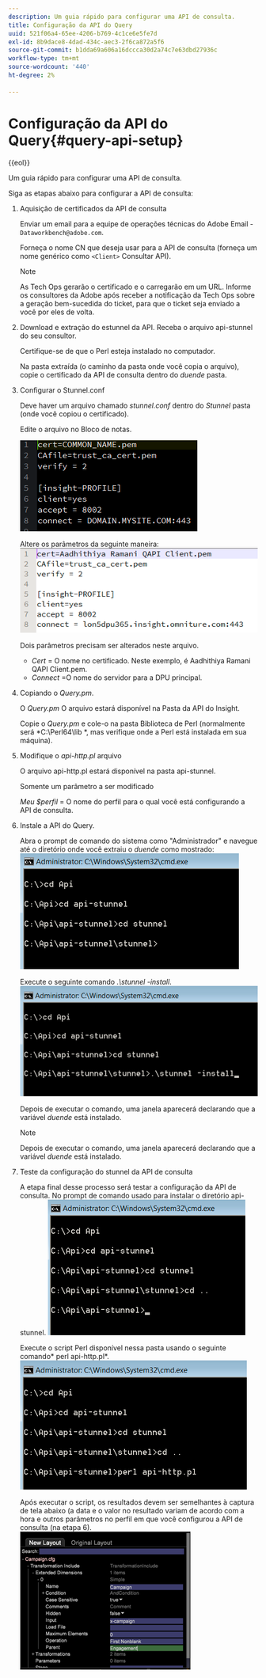 ```yaml
---
description: Um guia rápido para configurar uma API de consulta.
title: Configuração da API do Query
uuid: 521f06a4-65ee-4206-b769-4c1ce6e5fe7d
exl-id: 8b9dace8-4dad-434c-aec3-2f6ca872a5f6
source-git-commit: b1dda69a606a16dccca30d2a74c7e63dbd27936c
workflow-type: tm+mt
source-wordcount: '440'
ht-degree: 2%

---
```


# Configuração da API do Query{#query-api-setup}

{{eol}}

Um guia rápido para configurar uma API de consulta.

Siga as etapas abaixo para configurar a API de consulta:

1. Aquisição de certificados da API de consulta

   Enviar um email para a equipe de operações técnicas do Adobe Email - `Dataworkbench@adobe.com`.

   Forneça o nome CN que deseja usar para a API de consulta (forneça um nome genérico como `<Client>` Consultar API).

   >[!NOTE]
   >
   >As Tech Ops gerarão o certificado e o carregarão em um URL. Informe os consultores da Adobe após receber a notificação da Tech Ops sobre a geração bem-sucedida do ticket, para que o ticket seja enviado a você por eles de volta.

1. Download e extração do estunnel da API. Receba o arquivo api-stunnel do seu consultor.

   Certifique-se de que o Perl esteja instalado no computador.

   Na pasta extraída (o caminho da pasta onde você copia o arquivo), copie o certificado da API de consulta dentro do *duende* pasta.

1. Configurar o Stunnel.conf

   Deve haver um arquivo chamado *stunnel.conf* dentro do *Stunnel* pasta (onde você copiou o certificado).

   Edite o arquivo no Bloco de notas.

   ![](assets/dwb_impl_API1.png)

   Altere os parâmetros da seguinte maneira: ![](assets/dwb_impl_API2.png)

   Dois parâmetros precisam ser alterados neste arquivo.

   * *Cert* = O nome no certificado. Neste exemplo, é Aadhithiya Ramani QAPI Client.pem.
   * *Connect* =O nome do servidor para a DPU principal.

1. Copiando o *Query.pm*.

   O *Query.pm* O arquivo estará disponível na Pasta da API do Insight.

   Copie o *Query.pm* e cole-o na pasta Biblioteca de Perl (normalmente será *C:\Perl64\lib *, mas verifique onde a Perl está instalada em sua máquina).

1. Modifique o *api-http.pl* arquivo

   O arquivo api-http.pl estará disponível na pasta api-stunnel.

   Somente um parâmetro a ser modificado

   *Meu $perfil* = O nome do perfil para o qual você está configurando a API de consulta.

1. Instale a API do Query.

   Abra o prompt de comando do sistema como &quot;Administrador&quot; e navegue até o diretório onde você extraiu o *duende* como mostrado: ![](assets/dwb_impl_API3.png)

   Execute o seguinte comando *.\stunnel -install*. ![](assets/dwb_impl_API4.png)

   Depois de executar o comando, uma janela aparecerá declarando que a variável *duende* está instalado.

   >[!NOTE]
   >
   >Depois de executar o comando, uma janela aparecerá declarando que a variável *duende* está instalado.

1. Teste da configuração do stunnel da API de consulta

   A etapa final desse processo será testar a configuração da API de consulta. No prompt de comando usado para instalar o diretório api-stunnel. ![](assets/dwb_impl_API5.png)

   Execute o script Perl disponível nessa pasta usando o seguinte comando* perl api-http.pl*. ![](assets/dwb_impl_API6.png)

   Após executar o script, os resultados devem ser semelhantes à captura de tela abaixo (a data e o valor no resultado variam de acordo com a hora e outros parâmetros no perfil em que você configurou a API de consulta (na etapa 6). ![](assets/dwb_impl_API7.png)
